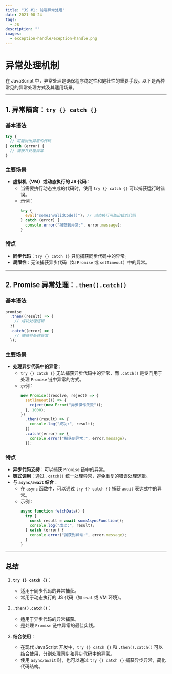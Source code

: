 ```yaml
---
title: "JS #1: 前端异常处理"
date: 2021-08-24
tags:
  - JS
description: ""
images:
  - exception-handle/eception-handle.png
---
```


# 异常处理机制

在 JavaScript 中，异常处理是确保程序稳定性和健壮性的重要手段。以下是两种常见的异常处理方式及其适用场景。

---

## 1. 异常隔离：`try {} catch {}`

### 基本语法
```javascript
try {
  // 可能抛出异常的代码
} catch (error) {
  // 捕获并处理异常
}
```

### 主要场景
- **虚拟机（VM）或动态执行的 JS 代码**：
  - 当需要执行动态生成的代码时，使用 `try {} catch {}` 可以捕获运行时错误。
  - 示例：
    ```javascript
    try {
      eval("someInvalidCode()"); // 动态执行可能出错的代码
    } catch (error) {
      console.error("捕获到异常:", error.message);
    }
    ```

### 特点
- **同步代码**：`try {} catch {}` 只能捕获同步代码中的异常。
- **局限性**：无法捕获异步代码（如 `Promise` 或 `setTimeout`）中的异常。

---

## 2. Promise 异常处理：`.then().catch()`

### 基本语法
```javascript
promise
  .then((result) => {
    // 成功处理逻辑
  })
  .catch((error) => {
    // 捕获并处理异常
  });
```

### 主要场景
- **处理异步代码中的异常**：
  - `try {} catch {}` 无法捕获异步代码中的异常，而 `.catch()` 是专门用于处理 `Promise` 链中异常的方式。
  - 示例：
    ```javascript
    new Promise((resolve, reject) => {
      setTimeout(() => {
        reject(new Error("异步操作失败"));
      }, 1000);
    })
      .then((result) => {
        console.log("成功:", result);
      })
      .catch((error) => {
        console.error("捕获到异常:", error.message);
      });
    ```

### 特点
- **异步代码支持**：可以捕获 `Promise` 链中的异常。
- **链式调用**：通过 `.catch()` 统一处理异常，避免重复的错误处理逻辑。
- **与 `async/await` 结合**：
  - 在 `async` 函数中，可以通过 `try {} catch {}` 捕获 `await` 表达式中的异常。
  - 示例：
    ```javascript
    async function fetchData() {
      try {
        const result = await someAsyncFunction();
        console.log("成功:", result);
      } catch (error) {
        console.error("捕获到异常:", error.message);
      }
    }
    ```

---

## 总结

1. **`try {} catch {}`**：
   - 适用于同步代码的异常捕获。
   - 常用于动态执行的 JS 代码（如 `eval` 或 VM 环境）。

2. **`.then().catch()`**：
   - 适用于异步代码的异常捕获。
   - 是处理 `Promise` 链中异常的最佳实践。

3. **结合使用**：
   - 在现代 JavaScript 开发中，`try {} catch {}` 和 `.then().catch()` 可以结合使用，分别处理同步和异步代码中的异常。
   - 使用 `async/await` 时，也可以通过 `try {} catch {}` 捕获异步异常，简化代码结构。
